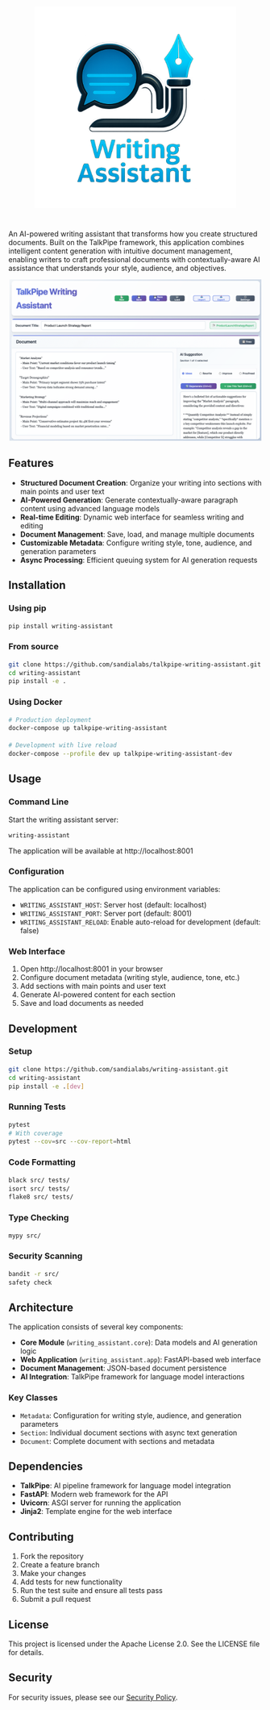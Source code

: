<center><img src="docs/logo.png" width=400></center>

# 

An AI-powered writing assistant that transforms how you create structured documents. Built on the TalkPipe framework, this application combines intelligent content generation with intuitive document management, enabling writers to craft professional documents with contextually-aware AI assistance that understands your style, audience, and objectives.

<center><img src="docs/screenshot.png" width=500></center>

## Features

- **Structured Document Creation**: Organize your writing into sections with main points and user text
- **AI-Powered Generation**: Generate contextually-aware paragraph content using advanced language models
- **Real-time Editing**: Dynamic web interface for seamless writing and editing
- **Document Management**: Save, load, and manage multiple documents
- **Customizable Metadata**: Configure writing style, tone, audience, and generation parameters
- **Async Processing**: Efficient queuing system for AI generation requests

## Installation

### Using pip

```bash
pip install writing-assistant
```

### From source

```bash
git clone https://github.com/sandialabs/talkpipe-writing-assistant.git
cd writing-assistant
pip install -e .
```

### Using Docker

```bash
# Production deployment
docker-compose up talkpipe-writing-assistant

# Development with live reload
docker-compose --profile dev up talkpipe-writing-assistant-dev
```

## Usage

### Command Line

Start the writing assistant server:

```bash
writing-assistant
```

The application will be available at http://localhost:8001

### Configuration

The application can be configured using environment variables:

- `WRITING_ASSISTANT_HOST`: Server host (default: localhost)
- `WRITING_ASSISTANT_PORT`: Server port (default: 8001)
- `WRITING_ASSISTANT_RELOAD`: Enable auto-reload for development (default: false)

### Web Interface

1. Open http://localhost:8001 in your browser
2. Configure document metadata (writing style, audience, tone, etc.)
3. Add sections with main points and user text
4. Generate AI-powered content for each section
5. Save and load documents as needed

## Development

### Setup

```bash
git clone https://github.com/sandialabs/writing-assistant.git
cd writing-assistant
pip install -e .[dev]
```

### Running Tests

```bash
pytest
# With coverage
pytest --cov=src --cov-report=html
```

### Code Formatting

```bash
black src/ tests/
isort src/ tests/
flake8 src/ tests/
```

### Type Checking

```bash
mypy src/
```

### Security Scanning

```bash
bandit -r src/
safety check
```

## Architecture

The application consists of several key components:

- **Core Module** (`writing_assistant.core`): Data models and AI generation logic
- **Web Application** (`writing_assistant.app`): FastAPI-based web interface
- **Document Management**: JSON-based document persistence
- **AI Integration**: TalkPipe framework for language model interactions

### Key Classes

- `Metadata`: Configuration for writing style, audience, and generation parameters
- `Section`: Individual document sections with async text generation
- `Document`: Complete document with sections and metadata

## Dependencies

- **TalkPipe**: AI pipeline framework for language model integration
- **FastAPI**: Modern web framework for the API
- **Uvicorn**: ASGI server for running the application
- **Jinja2**: Template engine for the web interface

## Contributing

1. Fork the repository
2. Create a feature branch
3. Make your changes
4. Add tests for new functionality
5. Run the test suite and ensure all tests pass
6. Submit a pull request

## License

This project is licensed under the Apache License 2.0. See the LICENSE file for details.

## Security

For security issues, please see our [Security Policy](.github/SECURITY.md).